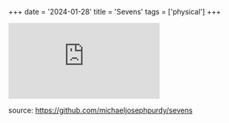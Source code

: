 +++
date = '2024-01-28'
title = 'Sevens'
tags = ['physical']
+++

<iframe frameborder="0" src="https://itch.io/embed/2499332" class="itch-wrapper"><a href="https://purdy.itch.io/sevens-card-game">Sevens by mikepurdy</a></iframe>

source: https://github.com/michaeljosephpurdy/sevens
